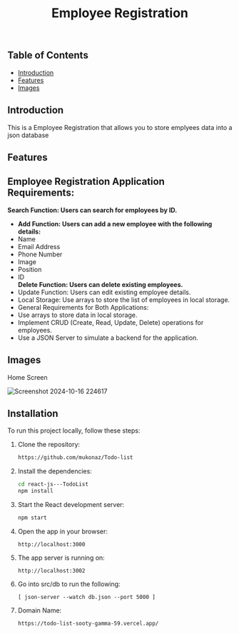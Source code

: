<h1 align="center"> Employee Registration </h1> <br>

## Table of Contents

- [Introduction](#introduction)
- [Features](#features)
- [Images](#images)

## Introduction

This is a Employee Registration that allows you to store emplyees data into a json database 

## Features

## Employee Registration Application Requirements:

**Search Function: Users can search for employees by ID.**
- **Add Function: Users can add a new employee with the following details:**
- Name
- Email Address
- Phone Number
- Image
- Position
- ID	
**Delete Function: Users can delete existing employees.**
- Update Function: Users can edit existing employee details.
- Local Storage: Use arrays to store the list of employees in local storage.
- General Requirements for Both Applications:
- Use arrays to store data in local storage.
- Implement CRUD (Create, Read, Update, Delete) operations for employees.
- Use a JSON Server to simulate a backend for the application.

## Images

Home Screen

![Screenshot 2024-10-16 224617](https://github.com/user-attachments/assets/7c4d2175-c129-4dcd-b557-06efb3cbd00a)

## Installation
To run this project locally, follow these steps:

1. Clone the repository:
   ```bash
   https://github.com/mukonaz/Todo-list
   ```
2. Install the dependencies:
   ```bash
   cd react-js---TodoList
   npm install
   ```
3. Start the React development server:
   ```bash
   npm start
   ```
4. Open the app in your browser:
   ```
   http://localhost:3000

5. The app server is running on:
   ```
   http://localhost:3002 

6. Go into src/db to run the following:
   ```
   [ json-server --watch db.json --port 5000 ]

7. Domain Name:   
   ```
   https://todo-list-sooty-gamma-59.vercel.app/
